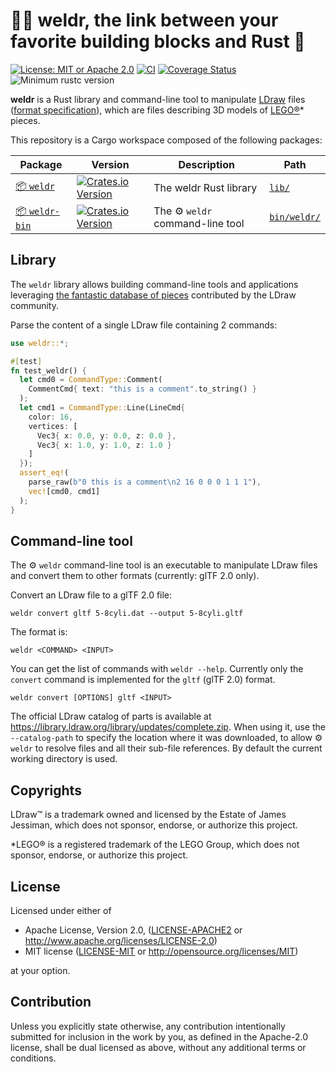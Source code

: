 # 👨‍🏭 weldr, the link between your favorite building blocks and Rust 🧱

[![License: MIT or Apache 2.0](https://img.shields.io/badge/License-MIT%20or%20Apache2-blue.svg)](https://github.com/djeedai/weldr#license)
[![CI](https://github.com/djeedai/weldr/workflows/CI/badge.svg?branch=main)](https://github.com/djeedai/weldr/actions?query=workflow%3ACI)
[![Coverage Status](https://coveralls.io/repos/github/djeedai/weldr/badge.svg?branch=main)](https://coveralls.io/github/djeedai/weldr?branch=main)
![Minimum rustc version](https://img.shields.io/badge/rustc-1.61.0+-lightgray.svg)

**weldr** is a Rust library and command-line tool to manipulate [LDraw](https://www.ldraw.org/) files ([format specification](https://www.ldraw.org/article/218.html)), which are files describing 3D models of [LEGO®](http://www.lego.com)* pieces.

This repository is a Cargo workspace composed of the following packages:

| Package | Version | Description | Path |
|---|---|---|---|
| [📦 `weldr`](https://crates.io/crates/weldr) | [![Crates.io Version](https://img.shields.io/crates/v/weldr.svg)](https://crates.io/crates/weldr) | The weldr Rust library | [`lib/`](./lib) |
| [📦 `weldr-bin`](https://crates.io/crates/weldr-bin) | [![Crates.io Version](https://img.shields.io/crates/v/weldr-bin.svg)](https://crates.io/crates/weldr-bin) | The ⚙ `weldr` command-line tool | [`bin/weldr/`](./bin/weldr) |

## Library

The `weldr` library allows building command-line tools and applications leveraging [the fantastic database of pieces](https://library.ldraw.org/) contributed by the LDraw community.

Parse the content of a single LDraw file containing 2 commands:

```rust
use weldr::*;

#[test]
fn test_weldr() {
  let cmd0 = CommandType::Comment(
    CommentCmd{ text: "this is a comment".to_string() }
  );
  let cmd1 = CommandType::Line(LineCmd{
    color: 16,
    vertices: [
      Vec3{ x: 0.0, y: 0.0, z: 0.0 },
      Vec3{ x: 1.0, y: 1.0, z: 1.0 }
    ]
  });
  assert_eq!(
    parse_raw(b"0 this is a comment\n2 16 0 0 0 1 1 1"),
    vec![cmd0, cmd1]
  );
}
```

## Command-line tool

The ⚙ `weldr` command-line tool is an executable to manipulate LDraw files and convert them to other formats (currently: glTF 2.0 only).

Convert an LDraw file to a glTF 2.0 file:

```shell
weldr convert gltf 5-8cyli.dat --output 5-8cyli.gltf
```

The format is:

```shell
weldr <COMMAND> <INPUT>
```

You can get the list of commands with `weldr --help`. Currently only the `convert` command is implemented for the `gltf` (glTF 2.0) format.

```shell
weldr convert [OPTIONS] gltf <INPUT>
```

The official LDraw catalog of parts is available at <https://library.ldraw.org/library/updates/complete.zip>. When using it, use the `--catalog-path` to specify the location where it was downloaded, to allow ⚙ `weldr` to resolve files and all their sub-file references. By default the current working directory is used.

## Copyrights

LDraw™ is a trademark owned and licensed by the Estate of James Jessiman, which does not sponsor, endorse, or authorize this project.

*LEGO® is a registered trademark of the LEGO Group, which does not sponsor, endorse, or authorize this project.

## License

Licensed under either of

- Apache License, Version 2.0, ([LICENSE-APACHE2](LICENSE-APACHE2) or <http://www.apache.org/licenses/LICENSE-2.0>)
- MIT license ([LICENSE-MIT](LICENSE-MIT) or <http://opensource.org/licenses/MIT>)

at your option.

## Contribution

Unless you explicitly state otherwise, any contribution intentionally submitted
for inclusion in the work by you, as defined in the Apache-2.0 license,
shall be dual licensed as above, without any additional terms or conditions.
